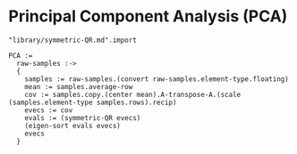 Principal Component Analysis (PCA)
==================================

    "library/symmetric-QR.md".import

    PCA :=
      raw-samples :->
      {
        samples := raw-samples.(convert raw-samples.element-type.floating)
        mean := samples.average-row
        cov := samples.copy.(center mean).A-transpose-A.(scale (samples.element-type samples.rows).recip)
        evecs := cov
        evals := (symmetric-QR evecs)
        (eigen-sort evals evecs)
        evecs
      }
